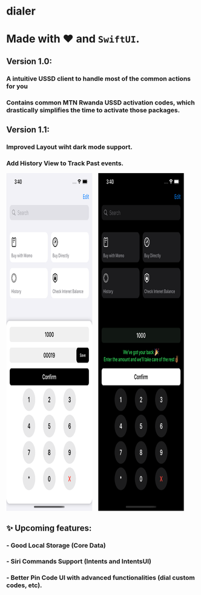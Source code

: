 # dialer
# Made with ❤️ and ``SwiftUI``.

## Version 1.0:

### A intuitive USSD client to handle most of the common actions for you
### Contains common MTN Rwanda USSD activation codes, which drastically simplifies the time to activate those packages. 

## Version 1.1:
### Improved Layout wiht dark mode support.
### Add History View to Track Past events.

<img alt="Pin Detail View" width="45%" height="890" src="pin.light.png">&nbsp;&nbsp;&nbsp;&nbsp;<img alt="Pin Detail View" width="45%" height="890" src="pin.dark.png">

## ✨ Upcoming features:

### - Good Local Storage (Core Data)
### - Siri Commands Support (Intents and IntentsUI)
### - Better Pin Code UI with advanced functionalities (dial custom codes, etc).



